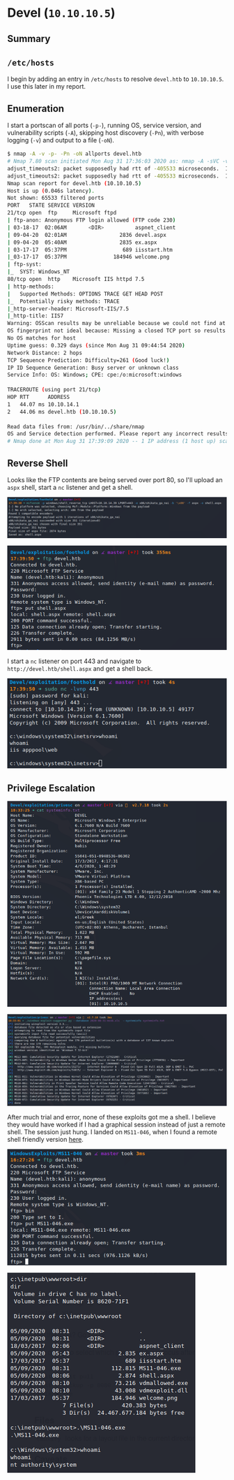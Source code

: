 # Devel (`10.10.10.5`)

## Summary

## `/etc/hosts`

I begin by adding an entry in `/etc/hosts` to resolve `devel.htb` to `10.10.10.5`. I use this later in my report.

## Enumeration

I start a portscan of all ports (`-p-`), running OS, service version, and vulnerability scripts (`-A`), skipping host discovery (`-Pn`), with verbose logging (`-v`) and output to a file (`-oN`).

```bash
$ nmap -A -v -p- -Pn -oN allports devel.htb
# Nmap 7.80 scan initiated Mon Aug 31 17:36:03 2020 as: nmap -A -sVC -v -p- -Pn -oA allports devel.htb
adjust_timeouts2: packet supposedly had rtt of -405533 microseconds.  Ignoring time.
adjust_timeouts2: packet supposedly had rtt of -405533 microseconds.  Ignoring time.
Nmap scan report for devel.htb (10.10.10.5)
Host is up (0.046s latency).
Not shown: 65533 filtered ports
PORT   STATE SERVICE VERSION
21/tcp open  ftp     Microsoft ftpd
| ftp-anon: Anonymous FTP login allowed (FTP code 230)
| 03-18-17  02:06AM       <DIR>          aspnet_client
| 09-04-20  02:01AM                 2836 devel.aspx
| 09-04-20  05:40AM                 2835 ex.aspx
| 03-17-17  05:37PM                  689 iisstart.htm
|_03-17-17  05:37PM               184946 welcome.png
| ftp-syst: 
|_  SYST: Windows_NT
80/tcp open  http    Microsoft IIS httpd 7.5
| http-methods: 
|   Supported Methods: OPTIONS TRACE GET HEAD POST
|_  Potentially risky methods: TRACE
|_http-server-header: Microsoft-IIS/7.5
|_http-title: IIS7
Warning: OSScan results may be unreliable because we could not find at least 1 open and 1 closed port
OS fingerprint not ideal because: Missing a closed TCP port so results incomplete
No OS matches for host
Uptime guess: 0.329 days (since Mon Aug 31 09:44:54 2020)
Network Distance: 2 hops
TCP Sequence Prediction: Difficulty=261 (Good luck!)
IP ID Sequence Generation: Busy server or unknown class
Service Info: OS: Windows; CPE: cpe:/o:microsoft:windows

TRACEROUTE (using port 21/tcp)
HOP RTT      ADDRESS
1   44.07 ms 10.10.14.1
2   44.06 ms devel.htb (10.10.10.5)

Read data files from: /usr/bin/../share/nmap
OS and Service detection performed. Please report any incorrect results at https://nmap.org/submit/ .
# Nmap done at Mon Aug 31 17:39:09 2020 -- 1 IP address (1 host up) scanned in 186.80 seconds
```

## Reverse Shell

Looks like the FTP contents are being served over port 80, so I'll upload an `aspx` shell, start a `nc` listener and get a shell.

![](img/2020-08-31-18-42-12.png)

![](img/2020-08-31-18-42-20.png)

I start a `nc` listener on port 443 and navigate to `http://devel.htb/shell.aspx` and get a shell back.

![](img/2020-08-31-18-42-45.png)

## Privilege Escalation

![](img/2020-08-31-19-34-19.png)

![](img/2020-08-31-19-34-28.png)

After much trial and error, none of these exploits got me a shell. I believe they would have worked if I had a graphical session instead of just a remote shell. The session just hung. I landed on `MS11-046`, when I found a remote shell friendly version [here](https://github.com/abatchy17/WindowsExploits/tree/master/MS11-046).

![](img/2020-09-01-17-29-41.png)

![](img/2020-09-01-17-30-35.png)
